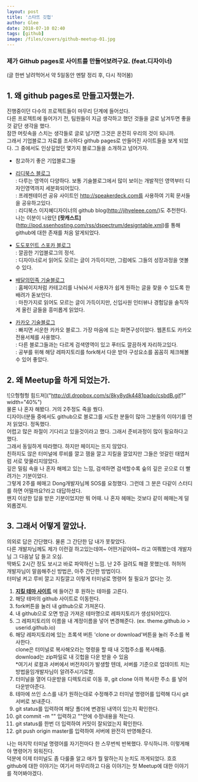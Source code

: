 ```yaml
---
layout: post
title: '스타뜨 깃헙'
author: Glee
date: 2018-07-10 02:40
tags: [github]
image: /files/covers/github-meetup-01.jpg
---
```


### 제가 Github pages로 사이트를 만들어보려구요. (feat.디자이너)  
(글 한번 날려먹어서 약 5일동안 멘탈 정리 후, 다시 적어봄)  

## 1. 왜 github pages로 만들고자했는가.  
진행중이던 다수의 프로젝트들이 마무리 단계에 들어섰다.  
다른 프로젝트에 들어가기 전, 팀원들이 지금 생각하고 했던 것들을 글로 남겨두면 좋을 것 같단 생각을 했다.  
잠깐 머릿속을 스치는 생각들로 글로 남기면 그것은 온전히 우리의 것이 되니까.  
그래서 기업블로그 자료를 조사하다 github pages로 만들어진 사이트들을 보게 되었다. 그 중에서도 인상깊었던 몇가지 블로그들을 소개하고 넘어가자.  

- 참고하기 좋은 기업블로그들  
 - [리디북스 블로그](http://www.ridicorp.com/blog/)  
   : 다루는 영역이 다양하다. 보통 기술블로그에서 많이 보이는 개발적인 영역부터 디자인영역까지 세분화되어있다.  
   : 프레젠테이션 공유 사이트인 http://speakerdeck.com를 사용하여 기획 문서들을 공유하고있다.  
   : 리디북스 이지혜디자이너의 github blog(http://jihyeleee.com/)도 추천한다. 나는 이분이 나왔던 **[팟캐스트]**(http://pod.ssenhosting.com/rss/dspectrum/designtable.xml)를 통해 github에 대한 존재를 처음 알게되었다. 
   
 - [도도포인트 스포카 블로그](https://spoqa.github.io/)  
    : 깔끔한 기업블로그의 정석.  
    : 디자이너로서 읽어도 모르는 글이 가득이지만, 그럼에도 그들의 성장과정을 엿볼 수 있다.  
  
 - [배달의민족 기술블로그](http://woowabros.github.io/)  
    : 홈페이지처럼 카테고리를 나눠놔서 사용자가 쉽게 원하는 글을 찾을 수 있도록 한 배려가 돋보인다.  
    : 마찬가지로 읽어도 모르는 글이 가득이지만, 신입사원 인터뷰나 경험담을 솔직하게 올린 글들을 흥미롭게 읽었다.  
  
 - [카카오 기술블로그](http://tech.kakao.com/)  
    : 빠지면 서운한 카카오 블로그. 가장 마음에 드는 화면구성이었다. 웹폰트도 카카오전용서체를 사용했다.  
    : 다른 블로그들과는 다르게 검색영역이 있고 푸터도 깔끔하게 자리하고있다.  
    : 공부를 위해 해당 레파지토리를 fork해서 다운 받아 구성요소를 꼼꼼히 체크해볼 수 있어 좋았다.  


## 2. 왜 Meetup을 하게 되었는가.
![으헝헝헝 힘드져]("http://dl.dropbox.com/s/8ky8ydk4481pado/csbdB.gif?" width="40%")  
물론 나 혼자 해봤다. 거의 2주정도 죽을 쒔다.  
디자이너분들 중에서도 github으로 블로그를 시도한 분들이 많아 그분들의 이야기를 먼저 읽었다. 정독했다.  
어렵고 많은 좌절이 기다리고 있을것이라고 했다. 그래서 준비과정이 많이 필요하다고 했다.  
그래서 동일하게 따라했다. 하지만 페이지는 뜨지 않았다.  
친하지도 않은 터미널에 루비를 깔고 잼을 깔고 지킬을 깔았지만 그들은 엇갈린 태엽처럼 서로 맞물리지않았다.  
깊은 밀림 속을 나 혼자 해메고 있는 느낌, 검색하면 검색할수록 숲의 깊은 곳으로 더 빨려가는 기분이었다.  
그렇게 2주를 헤매고 Dong개발자님께 SOS를 요청했다. 그런데 그 분은 다같이 스터디를 하면 어떨까요?라고 대답하셨다.  
왠지 이상한 답을 받은 기분이었지만 뭐 어때. 나 혼자 헤매는 것보다 같이 헤매는게 덜 외롭겠지.  


## 3. 그래서 어떻게 깔았나.  
의외로 답은 간단했다. 물론 그 간단한 답 내가 못찾았다.  
다른 개발자님께도 제가 이런걸 하고있는데여~ 어떤거같아여~ 라고 여쭤봤는데 개발자님 그 다음날 답 들고 오심.  
딱봐도 2시간 정도 보시고 바로 파악하신 느낌. 난 2주 걸려도 해결 못했는데. 허허허  
개발자님이 말씀해주신 방법은, 아주 간단한 방법이다.  
터미널 켜고 루비 깔고 지킬깔고 이렇게 터미널로 명령어 칠 필요가 없다는 것.  
1. **[지킬 테마 사이트](http://jekyllthemes.org/)** 에 들어간 후 원하는 테마를 고른다.  
2. 해당 테마의 github 사이트로 이동한다.  
3. fork버튼을 눌러 내 github으로 가져온다.  
4. 내 github으로 오면 방금 가져온 테마명으로 레파지토리가 생성되어있다.  
5. 그 레파지토리의 이름을 내 계정이름을 넣어 변경해준다. (ex. theme.github.io > userid.github.io)  
6. 해당 레파지토리에 있는 초록색 버튼 'clone or download'버튼을 눌러 주소를 복사한다.<br />clone은 터미널로 복사해오라는 명령을 할 때 내 깃헙주소를 복사해줌.<br />download는 zip파일로 내 깃헙을 다운 받을 수 있음<br />*여기서 로컬과 서버에서 버전차이가 발생할 텐데, 서버를 기준으로 업데이트 치는 방법을임개발자님이 알려주시기로함.
7. 터미널을 열어 다운받을 디렉토리로 이동 후, git clone 아까 복사한 주소 를 넣어 다운받아준다.  
8. 테마에 쓰인 소스를 내가 원하는대로 수정해주고 터미널 명령어를 입력해 다시 git 서버로 보내준다.  
9. git status를 입력하여 해당 폴더에 변경된 내역이 있는지 확인한다.  
10. git commit -m "" 입력하고 ""안에 수정내용을 적는다.  
11. git status를 한번 더 입력하여 커밋이 잘되었는지 확인한다.  
12. git push origin master를 입력하여 서버에 완전히 반영해준다.  

나는 마지막 터미널 명령어를 자기전마다 한 스무번씩 반복했다. 무식하니까. 이렇게해야 명령어가 외워진다.  
덕분에 이제 터미널도 좀 다룰줄 알고 애가 뭘 말하는지 눈치도 까게되었다. 흐흐  
github에 대한 이야기는 여기서 마무리하고 다음 이야기는 첫 Meetup에 대한 이야기를 적어봐야겠다.  










